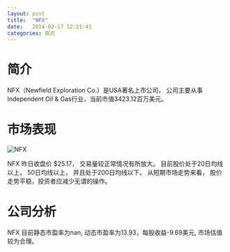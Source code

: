 ```yaml
---
layout: post
title:  "NFX"
date:   2014-02-17 12:21:41
categories: 观点
---
```


# 简介
NFX（Newfield Exploration Co.）是USA著名上市公司，
公司主要从事Independent Oil & Gas行业，当前市值3423.12百万美元。

# 市场表现

![NFX](http://finviz.com/chart.ashx?t=NFX&ty=c&ta=1&p=d&s=l)

NFX 昨日收盘价 $25.17，
交易量较正常情况有所放大。
目前股价处于20日均线以上，
50日均线以上，
并且处于200日均线以下。
从短期市场走势来看，
股价走势平稳，投资者应减少无谓的操作。

# 公司分析
NFX 目前静态市盈率为nan, 动态市盈率为13.93，每股收益-9.69美元,
市场估值较为合理。
